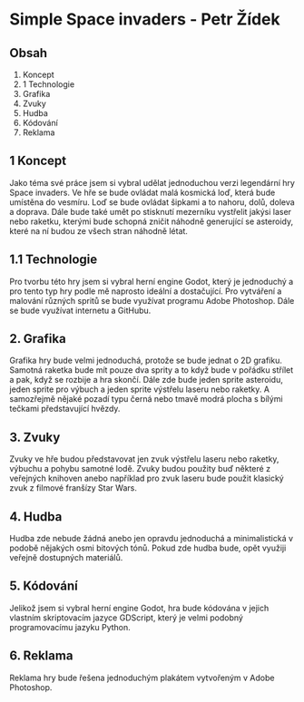 
# Simple Space invaders - Petr Žídek

## Obsah

1. Koncept
1. 1 Technologie
2. Grafika
3. Zvuky
4. Hudba
5. Kódování
6. Reklama

## 1 Koncept
Jako téma své práce jsem si vybral udělat jednoduchou verzi legendární hry Space invaders. Ve hře se bude ovládat malá kosmická loď, která bude umístěna do vesmíru. Loď se bude ovládat šipkami a to nahoru, dolů, doleva a doprava. Dále bude také umět po stisknutí mezerníku vystřelit jakýsi laser nebo raketku, kterými bude schopná zničit náhodně generující se asteroidy, které na ní budou ze všech stran náhodně létat.

## 1.1 Technologie
Pro tvorbu této hry jsem si vybral herní engine Godot, který je jednoduchý a pro tento typ hry podle mě naprosto ideální a dostačující. Pro vytváření a malování různých spritů se bude využívat programu Adobe Photoshop. Dále se bude využívat internetu a GitHubu.

## 2. Grafika
Grafika hry bude velmi jednoduchá, protože se bude jednat o 2D grafiku. Samotná raketka bude mít pouze dva sprity a to když bude v pořádku střílet a pak, když se rozbije a hra skončí. Dále zde bude jeden sprite asteroidu, jeden sprite pro výbuch a jeden sprite výstřelu laseru nebo raketky. A samozřejmě nějaké pozadí typu černá nebo tmavě modrá plocha s bílými tečkami představující hvězdy.   
## 3. Zvuky
Zvuky ve hře budou představovat jen zvuk výstřelu laseru nebo raketky, výbuchu a pohybu samotné lodě. Zvuky budou použity buď některé z veřejných knihoven anebo například pro zvuk laseru bude použit klasický zvuk z filmové franšízy Star Wars. 
## 4. Hudba
Hudba zde nebude žádná anebo jen opravdu jednoduchá a minimalistická v podobě nějakých osmi bitových tónů. Pokud zde hudba bude, opět využiji veřejně dostupných materiálů. 
## 5. Kódování
Jelikož jsem si vybral herní engine Godot, hra bude kódována v jejich vlastním skriptovacím jazyce GDScript, který je velmi podobný programovacímu jazyku Python.
## 6. Reklama
Reklama hry bude řešena jednoduchým plakátem vytvořeným v Adobe Photoshop. 
